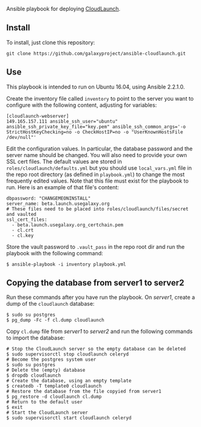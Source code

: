 Ansible playbook for deploying [CloudLaunch](https://github.com/galaxyproject/cloudlaunch/tree/dev).

## Install
To install, just clone this repository:

```
git clone https://github.com/galaxyproject/ansible-cloudlaunch.git
```

## Use
This playbook is intended to run on Ubuntu 16.04, using Ansible 2.2.1.0.

Create the inventory file called `inventory` to point to the server you want
to configure with the following content, adjusting for variables:

```
[cloudlaunch-webserver]
149.165.157.111 ansible_ssh_user="ubuntu" ansible_ssh_private_key_file="key.pem" ansible_ssh_common_args='-o StrictHostKeyChecking=no -o CheckHostIP=no -o "UserKnownHostsFile /dev/null"'
```

Edit the configuration values. In particular, the database password and the
server name should be changed. You will also need to provide your own SSL cert
files. The default values are stored in `roles/cloudlaunch/defaults.yml` but
you should use `local_vars.yml` file in the repo root directory (as defined
in `playbook.yml`) to change the most frequently edited values. Note that this
file must exist for the playbook to run. Here is an example of that file's
content:

```
dbpassword: "CHANGEMEONINSTALL"
server_name: beta.launch.usegalaxy.org
# These files need to be placed into roles/cloudlaunch/files/secret and vaulted
ssl_cert_files:
  - beta.launch.usegalaxy.org_certchain.pem
  - cl.crt
  - cl.key
```

Store the vault password to `.vault_pass` in the repo root dir and run the
playbook with the following command:

```
$ ansible-playbook -i inventory playbook.yml
```

## Copying the database from server1 to server2

Run these commands after you have run the playbook.
On _server1_, create a dump of the `cloudlaunch` database:

```
$ sudo su postgres
$ pg_dump -Fc -f cl.dump cloudlaunch
```

Copy `cl.dump` file from _server1_ to _server2_ and run the following commands
to import the database:
```
# Stop the CloudLaunch server so the empty database can be deleted
$ sudo supervisorctl stop cloudlaunch celeryd
# Become the postgres system user
$ sudo su postgres
# Delete the (empty) database
$ dropdb cloudlaunch
# Create the database, using an empty template
$ createdb -T template0 cloudlaunch
# Restore the database from the file copyied from server1
$ pg_restore -d cloudlaunch cl.dump
# Return to the default user
$ exit
# Start the CloudLaunch server
$ sudo supervisorctl start cloudlaunch celeryd
```
